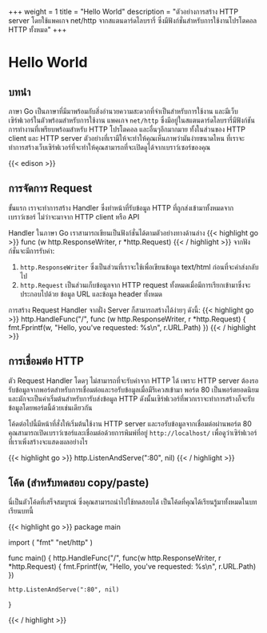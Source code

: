 +++
weight = 1
title = "Hello World"
description = "ตัวอย่างการสร้าง HTTP server โดยใช้แพคเกจ net/http จากสแตนดาร์ดไลบรารี่ ซึ่งมีฟังก์ชั่นสำหรับการใช้งานโปรโตคอล HTTP ทั้งหมด"
+++

# Hello World

## บทนำ
ภาษา Go เป็นภาษาที่มีมาพร้อมกับสิ่งอำนวยความสะดวกที่จำเป็นสำหรับการใช้งาน และมีเว็บเซิร์ฟเวอร์ในตัวพร้อมสำหรับการใช้งาน แพคเกจ `net/http` ซึ่งมีอยู่ในสแตนดาร์ดไลบรารี่มีฟังก์ชันการทำงานที่เพรียบพร้อมสำหรับ HTTP โปรโตคอล และอื่นๆอีกมากมาย ทั้งในส่วนของ HTTP client  และ HTTP server
ตัวอย่างที่เรามีให้จะทำให้คุณเห็นภาพว่ามันง่ายขนาดไหน ที่เราจะทำการสร้างเว็บเซิร์ฟเวอร์ที่จะทำให้คุณสามารถที่จะเปิดดูได้จากเบราว์เซอร์ของคุณ

{{< edison >}}

## การจัดการ Request
ขั้นแรก เราจะทำการสร้าง Handler ซึ่งทำหน้าที่รับข้อมูล HTTP ที่ถูกส่งเข้ามาทั้งหมดจากเบราว์เซอร์ ไม่ว่าจะมาจาก HTTP client หรือ API

Handler ในภาษา Go เราสามารถเขียนเป็นฟังก์ชั่นได้ตามตัวอย่างทางด้านล่าง
{{< highlight go >}}
func (w http.ResponseWriter, r *http.Request)
{{< / highlight >}}
จากฟังก์ชั่นจะมีการรับค่า:

1. `http.ResponseWriter` ซึ่งเป็นส่วนที่เราจะใช้เพื่อเขียนข้อมูล text/html ก่อนที่จะค่าส่งกลับไป
2. `http.Request` เป็นส่วนเก็บข้อมูลจาก HTTP request ทั้งหมดเมื่อมีการเรียกเข้ามาซึ่งจะประกอบไปด้วย ข้อมูล URL และข้อมูล header ทั้งหมด

การสร้าง Request Handler จากฝั่ง Server ก็สามารถสร้างได้ง่ายๆ ดังนี้:
{{< highlight go >}}
http.HandleFunc("/", func (w http.ResponseWriter, r *http.Request) {
	fmt.Fprintf(w, "Hello, you've requested: %s\n", r.URL.Path)
})
{{< / highlight >}}


## การเชื่อมต่อ HTTP
ตัว Request Handler โดดๆ ไม่สามารถที่จะรับค่าจาก HTTP ได้ เพราะ HTTP server ต้องรอรับข้อมูลจากพอร์ตสำหรับการเชื่อมต่อและรอรับข้อมูลเมื่อมีรีเควสเข้ามา
พอร์ต 80 เป็นพอร์ตยอดนิยมและมักจะเป็นค่าเริ่มต้นสำหรับการับส่งข้อมูล HTTP ดังนั้นเซิร์ฟเวอร์ที่พวกเราจะทำการสร้างก็จะรับข้อมูลโดยพอร์ตนี้ด้วยเช่นเดียวกัน

โค้ดต่อไปนี้มีหน้าที่สั่งให้เริ่มต้นใช้งาน HTTP server และรอรับข้อมูลจากเชื่อมต่อผ่านพอร์ต 80 คุณสามารถเปิดเบราว์เซอร์และเชื่อมต่อด้วยการพิมพ์ที่อยู่ `http://localhost/` เพื่อดูว่าเซิร์ฟเวอร์ที่เราเพิ่งสร้างจะแสดงผลอย่างไร

{{< highlight go >}}
http.ListenAndServe(":80", nil)
{{< / highlight >}}

## โค้ด (สำหรับทดสอบ copy/paste)
นี่เป็นตัวโค้ดที่เสร็จสมบูรณ์ ซึ่งคุณสามารถนำไปใช้ทดสอบได้ เป็นโค้ดที่คุณได้เรียนรู้มาทั้งหมดในบทเรียนบทนี้

{{< highlight go >}}
package main

import (
	"fmt"
	"net/http"
)

func main() {
	http.HandleFunc("/", func(w http.ResponseWriter, r *http.Request) {
		fmt.Fprintf(w, "Hello, you've requested: %s\n", r.URL.Path)
	})

	http.ListenAndServe(":80", nil)
}

{{< / highlight >}}
